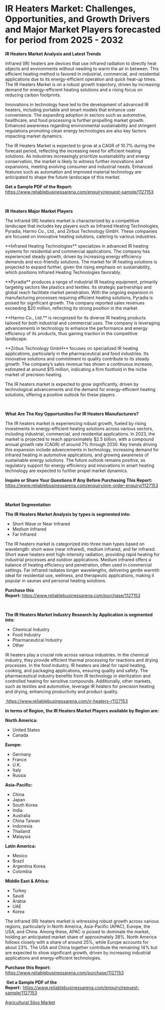 <p><h1>IR Heaters Market: Challenges, Opportunities, and Growth Drivers and Major Market Players forecasted for period from 2025 - 2032</h1></p><p><strong>IR Heaters Market Analysis and Latest Trends</strong></p>
<p><p>Infrared (IR) heaters are devices that use infrared radiation to directly heat objects and environments without needing to warm the air in between. This efficient heating method is favored in industrial, commercial, and residential applications due to its energy-efficient operation and quick heat-up times. The IR Heaters Market is on a robust growth trajectory, driven by increasing demand for energy-efficient heating solutions and a rising focus on reducing carbon footprints. </p><p>Innovations in technology have led to the development of advanced IR heaters, including portable and smart models that enhance user convenience. The expanding adoption in sectors such as automotive, healthcare, and food processing is further propelling market growth. Enhanced awareness regarding environmental sustainability and stringent regulations promoting clean energy technologies are also key factors impacting market dynamics. </p><p>The IR Heaters Market is expected to grow at a CAGR of 10.7% during the forecast period, reflecting the increasing need for efficient heating solutions. As industries increasingly prioritize sustainability and energy conservation, the market is likely to witness further innovations and expansions, meeting evolving consumer and industrial needs. Enhanced features such as automation and improved material technology are anticipated to shape the future landscape of this market.</p></p>
<p><strong>Get a Sample PDF of the Report:&nbsp;</strong> <a href="https://www.reliablebusinessarena.com/enquiry/request-sample/1127153?utm_campaign=2630&utm_medium=2&utm_source=Github&utm_content=ia&utm_term=10042025&utm_id=ir-heaters">https://www.reliablebusinessarena.com/enquiry/request-sample/1127153</a></p>
<p>&nbsp;</p>
<p><strong>IR Heaters Major Market Players</strong></p>
<p><p>The infrared (IR) heaters market is characterized by a competitive landscape that includes key players such as Infrared Heating Technologies, Pyradia, Harmo Co., Ltd., and Zirbus Technology GmbH. These companies are focused on innovative heating solutions, catering to various industries.</p><p>**Infrared Heating Technologies** specializes in advanced IR heating systems for residential and commercial applications. The company has experienced steady growth, driven by increasing energy efficiency demands and eco-friendly solutions. The market for IR heating solutions is projected to expand further, given the rising emphasis on sustainability, which positions Infrared Heating Technologies favorably.</p><p>**Pyradia** produces a range of industrial IR heating equipment, primarily targeting sectors like plastics and textiles. Its strategic partnerships and global reach facilitate market penetration. With the ongoing expansion in manufacturing processes requiring efficient heating solutions, Pyradia is poised for significant growth. The company reported sales revenues exceeding $20 million, reflecting its strong position in the market.</p><p>**Harmo Co., Ltd.** is recognized for its diverse IR heating products tailored for both industrial and commercial uses. The company is leveraging advancements in technology to enhance the performance and energy efficiency of its products, thus gaining traction in the competitive landscape.</p><p>**Zirbus Technology GmbH** focuses on specialized IR heating applications, particularly in the pharmaceutical and food industries. Its innovative solutions and commitment to quality contribute to its steady growth. The company’s sales revenue has shown a continuous increase, estimated at around $15 million, indicating a firm foothold in the niche market of precision heating.</p><p>The IR heaters market is expected to grow significantly, driven by technological advancements and the demand for energy-efficient heating solutions, offering a positive outlook for these players.</p></p>
<p>&nbsp;</p>
<p><strong>What Are The Key Opportunities For IR Heaters Manufacturers?</strong></p>
<p><p>The IR heaters market is experiencing robust growth, fueled by rising investments in energy-efficient heating solutions across various sectors, including industrial, commercial, and residential applications. In 2023, the market is projected to reach approximately $2.5 billion, with a compound annual growth rate (CAGR) of around 7% through 2030. Key trends driving this expansion include advancements in technology, increasing demand for infrared heating in automotive applications, and growing awareness of sustainable energy solutions. The future outlook remains positive, as regulatory support for energy efficiency and innovations in smart heating technology are expected to further propel market dynamics.</p></p>
<p><strong>Inquire or Share Your Questions If Any Before Purchasing This Report:</strong> <a href="https://www.reliablebusinessarena.com/enquiry/pre-order-enquiry/1127153?utm_campaign=2630&utm_medium=2&utm_source=Github&utm_content=ia&utm_term=10042025&utm_id=ir-heaters">https://www.reliablebusinessarena.com/enquiry/pre-order-enquiry/1127153</a></p>
<p>&nbsp;</p>
<p><strong>Market Segmentation</strong></p>
<p><strong>The IR Heaters Market Analysis by types is segmented into:</strong></p>
<p><ul><li>Short Wave or Near Infrared</li><li>Medium Infrared</li><li>Far Infrared</li></ul></p>
<p><p>The IR heaters market is categorized into three main types based on wavelength: short wave (near infrared), medium infrared, and far infrared. Short wave heaters emit high-intensity radiation, providing rapid heating for industrial processes and outdoor applications. Medium infrared offers a balance of heating efficiency and penetration, often used in commercial settings. Far infrared radiates longer wavelengths, delivering gentle warmth ideal for residential use, wellness, and therapeutic applications, making it popular in saunas and personal heating solutions.</p></p>
<p><strong>Purchase this Report:&nbsp;</strong><a href="https://www.reliablebusinessarena.com/purchase/1127153?utm_campaign=2630&utm_medium=2&utm_source=Github&utm_content=ia&utm_term=10042025&utm_id=ir-heaters">https://www.reliablebusinessarena.com/purchase/1127153</a></p>
<p>&nbsp;</p>
<p><strong>The IR Heaters Market Industry Research by Application is segmented into:</strong></p>
<p><ul><li>Chemical Industry</li><li>Food Industry</li><li>Pharmaceutical Industry</li><li>Other</li></ul></p>
<p><p>IR heaters play a crucial role across various industries. In the chemical industry, they provide efficient thermal processing for reactions and drying processes. In the food industry, IR heaters are ideal for rapid heating, cooking, and packaging applications, ensuring quality and safety. The pharmaceutical industry benefits from IR technology in sterilization and controlled heating for sensitive compounds. Additionally, other markets, such as textiles and automotive, leverage IR heaters for precision heating and drying, enhancing productivity and product quality.</p></p>
<p><a href="https://www.reliablebusinessarena.com/ir-heaters-r1127153?utm_campaign=2630&utm_medium=2&utm_source=Github&utm_content=ia&utm_term=10042025&utm_id=ir-heaters">&nbsp;https://www.reliablebusinessarena.com/ir-heaters-r1127153</a></p>
<p><strong>In terms of Region, the IR Heaters Market Players available by Region are:</strong></p>
<p>
    <p> <strong> North America: </strong>
        <ul>
            <li>United States</li>
            <li>Canada</li>
        </ul>
        </p> 
    <p> <strong> Europe: </strong>
        <ul>
            <li>Germany</li>
            <li>France</li>
            <li>U.K.</li>
            <li>Italy</li>
            <li>Russia</li>
        </ul>
        </p> 
    <p> <strong> Asia-Pacific: </strong>
        <ul>
            <li>China</li>
            <li>Japan</li>
            <li>South Korea</li>
            <li>India</li>
            <li>Australia</li>
            <li>China Taiwan</li>
            <li>Indonesia</li>
            <li>Thailand</li>
            <li>Malaysia</li>
        </ul>
        </p> 
    <p> <strong> Latin America: </strong>
        <ul>
            <li>Mexico</li>
            <li>Brazil</li>
            <li>Argentina Korea</li>
            <li>Colombia</li>
        </ul>
        </p> 
    <p> <strong> Middle East & Africa: </strong>
        <ul>
            <li>Turkey</li>
            <li>Saudi</li>
            <li>Arabia</li>
            <li>UAE</li>
            <li>Korea</li>
        </ul>
    </p>
    </p>
<p><p>The infrared (IR) heaters market is witnessing robust growth across various regions, particularly in North America, Asia-Pacific (APAC), Europe, the USA, and China. Among these, APAC is poised to dominate the market, holding an anticipated market share of approximately 38%. North America follows closely with a share of around 25%, while Europe accounts for about 23%. The USA and China together contribute the remaining 14% but are expected to show significant growth, driven by increasing industrial applications and energy-efficient technologies.</p></p>
<p><strong>Purchase this Report: </strong><a href="https://www.reliablebusinessarena.com/purchase/1127153?utm_campaign=2630&utm_medium=2&utm_source=Github&utm_content=ia&utm_term=10042025&utm_id=ir-heaters">https://www.reliablebusinessarena.com/purchase/1127153</a></p>
<p>&nbsp;<strong>Get a Sample PDF of the Report:&nbsp;&nbsp;</strong><a href="https://www.reliablebusinessarena.com/enquiry/request-sample/1127153?utm_campaign=2630&utm_medium=2&utm_source=Github&utm_content=ia&utm_term=10042025&utm_id=ir-heaters">https://www.reliablebusinessarena.com/enquiry/request-sample/1127153</a></p>
<p><strong></strong></p>
<p><p><a href="https://github.com/pichuaadh0/Market-Research-Report-List-1/blob/main/agricultural-silos-market.md?utm_campaign=2630&utm_medium=2&utm_source=Github&utm_content=ia&utm_term=10042025&utm_id=ir-heaters">Agricultural Silos Market</a></p></p>
